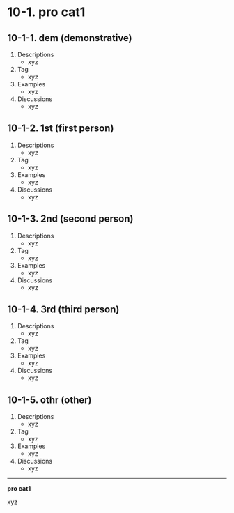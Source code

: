# 10-1\. pro cat1

## 10-1-1\. dem (demonstrative)

1. Descriptions
    - xyz
2. Tag
    - xyz
3. Examples
    - xyz
4. Discussions
    - xyz

## 10-1-2\. 1st (first person)

1. Descriptions
    - xyz
2. Tag
    - xyz
3. Examples
    - xyz
4. Discussions
    - xyz

## 10-1-3\. 2nd (second person)

1. Descriptions
    - xyz
2. Tag
    - xyz
3. Examples
    - xyz
4. Discussions
    - xyz

## 10-1-4\. 3rd (third person)

1. Descriptions
    - xyz
2. Tag
    - xyz
3. Examples
    - xyz
4. Discussions
    - xyz

## 10-1-5\. othr (other)

1. Descriptions
    - xyz
2. Tag
    - xyz
3. Examples
    - xyz
4. Discussions
    - xyz

---

**pro cat1**

xyz
